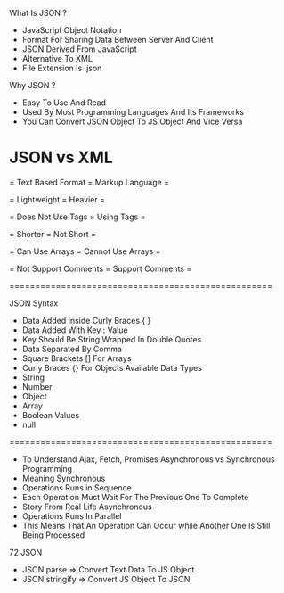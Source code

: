  What Is JSON ?
  - JavaScript Object Notation
  - Format For Sharing Data Between Server And Client
  - JSON Derived From JavaScript
  - Alternative To XML
  - File Extension Is .json

  Why JSON ?
  - Easy To Use And Read
  - Used By Most Programming Languages And Its Frameworks
  - You Can Convert JSON Object To JS Object And Vice Versa

  JSON vs XML
  ===================================================
  
  = Text Based Format      = Markup Language        =
  
  = Lightweight            = Heavier                =
  
  = Does Not Use Tags      = Using Tags             =
  
  = Shorter                = Not Short              =
  
  = Can Use Arrays         = Cannot Use Arrays      =
  
  = Not Support Comments   = Support Comments       =
  
  ===================================================

  JSON Syntax
  - Data Added Inside Curly Braces {  }
  - Data Added With Key : Value
  - Key Should Be String Wrapped In Double Quotes
  - Data Separated By Comma
  - Square Brackets [] For Arrays
  - Curly Braces {} For Objects
  Available Data Types
  - String
  - Number
  - Object
  - Array
  - Boolean Values
  - null

  ===================================================
  - To Understand Ajax, Fetch, Promises
  Asynchronous vs Synchronous Programming
  - Meaning
  Synchronous
  - Operations Runs in Sequence
  - Each Operation Must Wait For The Previous One To Complete
  - Story From Real Life
  Asynchronous
  - Operations Runs In Parallel
  - This Means That An Operation Can Occur while Another One Is Still Being Processed


 72  JSON
  - JSON.parse => Convert Text Data To JS Object
  - JSON.stringify => Convert JS Object To JSON
